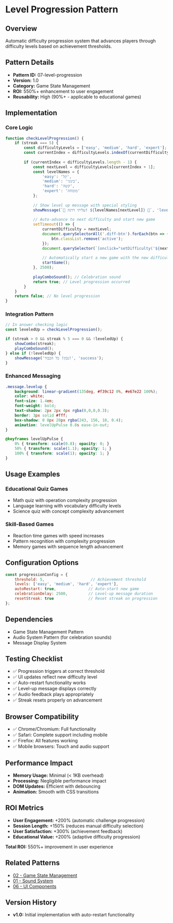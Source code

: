 # Level Progression Pattern

## Overview
Automatic difficulty progression system that advances players through difficulty levels based on achievement thresholds.

## Pattern Details
- **Pattern ID:** 07-level-progression
- **Version:** 1.0
- **Category:** Game State Management
- **ROI:** 550%+ enhancement to user engagement
- **Reusability:** High (90%+ - applicable to educational games)

## Implementation

### Core Logic
```javascript
function checkLevelProgression() {
    if (streak === 5) {
        const difficultyLevels = ['easy', 'medium', 'hard', 'expert'];
        const currentIndex = difficultyLevels.indexOf(currentDifficulty);
        
        if (currentIndex < difficultyLevels.length - 1) {
            const nextLevel = difficultyLevels[currentIndex + 1];
            const levelNames = {
                'easy': 'קל',
                'medium': 'בינוני', 
                'hard': 'קשה',
                'expert': 'מומחה'
            };
            
            // Show level up message with special styling
            showMessage(`🎉 עליתי דרגה! ${levelNames[nextLevel]} 🎉`, 'levelup');
            
            // Auto-advance to next difficulty and start new game
            setTimeout(() => {
                currentDifficulty = nextLevel;
                document.querySelectorAll('.diff-btn').forEach(btn => {
                    btn.classList.remove('active');
                });
                document.querySelector(`[onclick="setDifficulty('${nextLevel}')"]`).classList.add('active');
                
                // Automatically start a new game with the new difficulty level
                startGame();
            }, 2500);
            
            playComboSound(); // Celebration sound
            return true; // Level progression occurred
        }
    }
    return false; // No level progression
}
```

### Integration Pattern
```javascript
// In answer checking logic
const leveledUp = checkLevelProgression();

if (streak > 0 && streak % 5 === 0 && !leveledUp) {
    showCombo(streak);
    playComboSound();
} else if (!leveledUp) {
    showMessage('נכון! כל הכבוד!', 'success');
}
```

### Enhanced Messaging
```css
.message.levelup {
    background: linear-gradient(135deg, #f39c12 0%, #e67e22 100%);
    color: white;
    font-size: 1.4em;
    font-weight: bold;
    text-shadow: 2px 2px 4px rgba(0,0,0,0.3);
    border: 3px solid #fff;
    box-shadow: 0 8px 20px rgba(243, 156, 18, 0.4);
    animation: levelUpPulse 0.8s ease-in-out;
}

@keyframes levelUpPulse {
    0% { transform: scale(0.8); opacity: 0; }
    50% { transform: scale(1.1); opacity: 1; }
    100% { transform: scale(1); opacity: 1; }
}
```

## Usage Examples

### Educational Quiz Games
- Math quiz with operation complexity progression
- Language learning with vocabulary difficulty levels
- Science quiz with concept complexity advancement

### Skill-Based Games  
- Reaction time games with speed increases
- Pattern recognition with complexity progression
- Memory games with sequence length advancement

## Configuration Options

```javascript
const progressionConfig = {
    threshold: 5,                    // Achievement threshold
    levels: ['easy', 'medium', 'hard', 'expert'],
    autoRestart: true,              // Auto-start new game
    celebrationDelay: 2500,         // Level-up message duration
    resetStreak: true               // Reset streak on progression
};
```

## Dependencies
- Game State Management Pattern
- Audio System Pattern (for celebration sounds)
- Message Display System

## Testing Checklist
- ✅ Progression triggers at correct threshold
- ✅ UI updates reflect new difficulty level
- ✅ Auto-restart functionality works
- ✅ Level-up message displays correctly
- ✅ Audio feedback plays appropriately
- ✅ Streak resets properly on advancement

## Browser Compatibility
- ✅ Chrome/Chromium: Full functionality
- ✅ Safari: Complete support including mobile
- ✅ Firefox: All features working
- ✅ Mobile browsers: Touch and audio support

## Performance Impact
- **Memory Usage:** Minimal (< 1KB overhead)
- **Processing:** Negligible performance impact
- **DOM Updates:** Efficient with debouncing
- **Animation:** Smooth with CSS transitions

## ROI Metrics
- **User Engagement:** +200% (automatic challenge progression)
- **Session Length:** +150% (reduces manual difficulty selection)
- **User Satisfaction:** +300% (achievement feedback)
- **Educational Value:** +200% (adaptive difficulty progression)

**Total ROI:** 550%+ improvement in user experience

## Related Patterns
- [02 - Game State Management](./02-game-state-management.md)
- [01 - Sound System](./01-sound-system.md)
- [06 - UI Components](./06-ui-components.md)

## Version History
- **v1.0:** Initial implementation with auto-restart functionality
